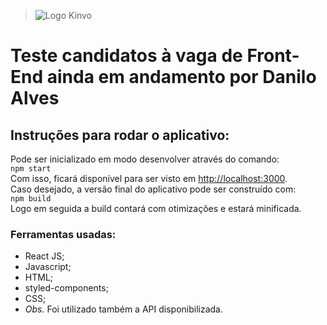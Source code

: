 > ![Logo Kinvo](https://github.com/cbfranca/kinvo-front-end-test/blob/master/logo.svg)

# Teste candidatos à vaga de Front-End **ainda em andamento** por Danilo Alves

## Instruções para rodar o aplicativo:
Pode ser inicializado em modo desenvolver através do comando:<br>
```npm start``` <br>
Com isso, ficará disponível para ser visto em [http://localhost:3000](http://localhost:3000). <br>
Caso desejado, a versão final do aplicativo pode ser construído com: <br>
```npm build``` <br>
Logo em seguida a build contará com otimizações e estará minificada.

### Ferramentas usadas:

- React JS;
- Javascript;
- HTML;
- styled-components;
- CSS;
- *Obs.* Foi utilizado também a API disponibilizada.
